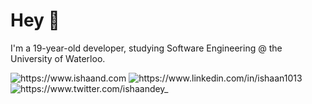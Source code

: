 
# Hey 👋

I'm a 19-year-old developer, studying Software Engineering @ the University of Waterloo.

<p>
  <a href="https://www.ishaand.com/" style="text-decoration:none;">
    <img src="https://img.shields.io/badge/-Portfolio-000?style=for-the-badge&amp;logo=Nextdotjs&amp;logoColor=white&amp;link=https://www.ishaand.com/"alt="https://www.ishaand.com">
  </a>
  <a href="https://www.linkedin.com/in/ishaan1013" style="text-decoration:none;">
    <img src="https://img.shields.io/badge/-LinkedIn-000?style=for-the-badge&amp;logo=linkedin&amp;logoColor=white&amp;link=https://www.linkedin.com/in/ishaan1013"alt="https://www.linkedin.com/in/ishaan1013">
  </a>
    <a href="https://www.twitter.com/ishaandey_" style="text-decoration:none;">
    <img src="https://img.shields.io/badge/-Twitter-000?style=for-the-badge&amp;logo=twitter&amp;logoColor=white&amp;link=https://www.twitter.com/ishaandey_"alt="https://www.twitter.com/ishaandey_">
  </a>
</p>
